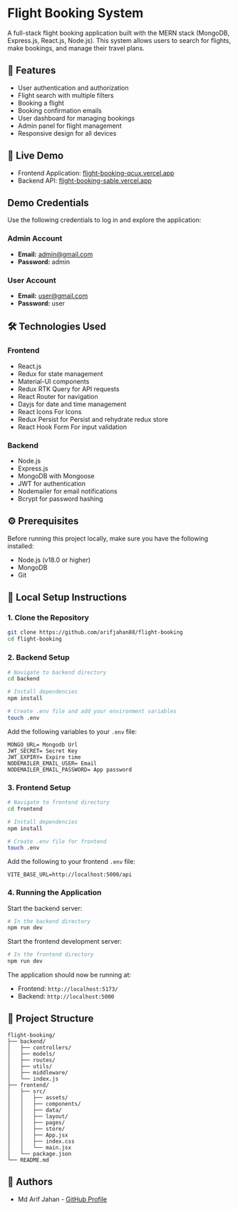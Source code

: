 # Flight Booking System

A full-stack flight booking application built with the MERN stack (MongoDB, Express.js, React.js, Node.js). This system allows users to search for flights, make bookings, and manage their travel plans.

## 🌟 Features

- User authentication and authorization
- Flight search with multiple filters
- Booking a flight
- Booking confirmation emails
- User dashboard for managing bookings
- Admin panel for flight management
- Responsive design for all devices

## 🚀 Live Demo

- Frontend Application: [flight-booking-qcux.vercel.app](flight-booking-qcux.vercel.app)
- Backend API: [flight-booking-sable.vercel.app](flight-booking-sable.vercel.app)

## Demo Credentials

Use the following credentials to log in and explore the application:

### Admin Account

- **Email:** admin@gmail.com
- **Password:** admin

### User Account

- **Email:** user@gmail.com
- **Password:** user

## 🛠️ Technologies Used

### Frontend

- React.js
- Redux for state management
- Material-UI components
- Redux RTK Query for API requests
- React Router for navigation
- Dayjs for date and time management
- React Icons For Icons
- Redux Persist for Persist and rehydrate redux store
- React Hook Form For input validation

### Backend

- Node.js
- Express.js
- MongoDB with Mongoose
- JWT for authentication
- Nodemailer for email notifications
- Bcrypt for password hashing

## ⚙️ Prerequisites

Before running this project locally, make sure you have the following installed:

- Node.js (v18.0 or higher)
- MongoDB
- Git

## 🔧 Local Setup Instructions

### 1. Clone the Repository

```bash
git clone https://github.com/arifjahan88/flight-booking
cd flight-booking
```

### 2. Backend Setup

```bash
# Navigate to backend directory
cd backend

# Install dependencies
npm install

# Create .env file and add your environment variables
touch .env
```

Add the following variables to your `.env` file:

```env
MONGO_URL= Mongodb Url
JWT_SECRET= Secret Key
JWT_EXPIRY= Expire time
NODEMAILER_EMAIL_USER= Email
NODEMAILER_EMAIL_PASSWORD= App password
```

### 3. Frontend Setup

```bash
# Navigate to frontend directory
cd frontend

# Install dependencies
npm install

# Create .env file for frontend
touch .env
```

Add the following to your frontend `.env` file:

```env
VITE_BASE_URL=http://localhost:5000/api
```

### 4. Running the Application

Start the backend server:

```bash
# In the backend directory
npm run dev
```

Start the frontend development server:

```bash
# In the frontend directory
npm run dev
```

The application should now be running at:

- Frontend: `http://localhost:5173/`
- Backend: `http://localhost:5000`

## 📁 Project Structure

```
flight-booking/
├── backend/
│   ├── controllers/
│   ├── models/
│   ├── routes/
│   ├── utils/
│   ├── middleware/
│   └── index.js
├── frontend/
│   ├── src/
│   │   ├── assets/
│   │   ├── components/
│   │   ├── data/
│   │   ├── layout/
│   │   ├── pages/
│   │   ├── store/
│   │   ├── App.jsx
│   │   ├── index.css
│   │   └── main.jsx
│   └── package.json
└── README.md
```

## 👥 Authors

- Md Arif Jahan - [GitHub Profile](https://github.com/arifjahan88)

